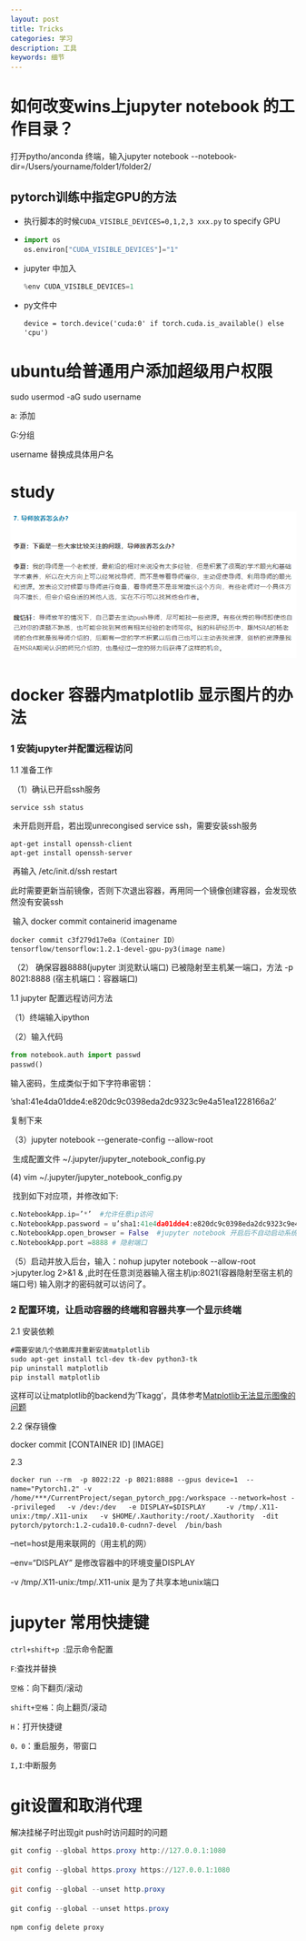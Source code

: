 ```yaml
---
layout: post
title: Tricks
categories: 学习
description: 工具
keywords: 细节
---
```


<head>
    <script src="https://cdn.mathjax.org/mathjax/latest/MathJax.js?config=TeX-AMS-MML_HTMLorMML" type="text/javascript"></script>
    <script type="text/x-mathjax-config">
        MathJax.Hub.Config({
            tex2jax: {
            skipTags: ['script', 'noscript', 'style', 'textarea', 'pre'],
            inlineMath: [['$','$']]
            }
        });
    </script>
</head>





# 如何改变wins上jupyter notebook 的工作目录？

打开pytho/anconda 终端，输入jupyter notebook --notebook-dir=/Users/yourname/folder1/folder2/



## pytorch训练中指定GPU的方法

* 执行脚本的时候`CUDA_VISIBLE_DEVICES=0,1,2,3 xxx.py` to specify GPU

* ```python
  import os 
  os.environ["CUDA_VISIBLE_DEVICES"]="1"
  ```

* jupyter 中加入

  ```python
  %env CUDA_VISIBLE_DEVICES=1
  ```

* py文件中

  ```
  device = torch.device('cuda:0' if torch.cuda.is_available() else 'cpu')
  
  ```

  

# ubuntu给普通用户添加超级用户权限

sudo usermod -aG sudo username

a: 添加

G:分组

username 替换成具体用户名

# study

![image-20201225110144930](../images/blog/image-20201225110144930.png)

# docker  容器内matplotlib 显示图片的办法

### 1 安装jupyter并配置远程访问

1.1 准备工作

​	（1）确认已开启ssh服务

```shell
service ssh status
```

​	未开启则开启，若出现unrecongised service ssh，需要安装ssh服务

```
apt-get install openssh-client
apt-get install openssh-server
```

​	再输入 /etc/init.d/ssh restart

​	此时需要更新当前镜像，否则下次退出容器，再用同一个镜像创建容器，会发现依然没有安装ssh

​	输入 docker commit containerid imagename

```shell
docker commit c3f279d17e0a（Container ID）   tensorflow/tensorflow:1.2.1-devel-gpu-py3(image name)
```

​	（2） 确保容器8888(jupyter 浏览默认端口) 已被隐射至主机某一端口，方法 -p 8021:8888 (宿主机端口：容器端口)

1.1 jupyter 配置远程访问方法

（1）终端输入ipython

（2）输入代码

```python
from notebook.auth import passwd
passwd()
```

输入密码，生成类似于如下字符串密钥：

’sha1:41e4da01dde4:e820dc9c0398eda2dc9323c9e4a51ea1228166a2’

复制下来

（3）jupyter notebook --generate-config --allow-root 

​		生成配置文件 ~/.jupyter/jupyter_notebook_config.py

  (4) vim  ~/.jupyter/jupyter_notebook_config.py

​		找到如下对应项，并修改如下:

```python
c.NotebookApp.ip=’*’  #允许任意ip访问
c.NotebookApp.password = u’sha1:41e4da01dde4:e820dc9c0398eda2dc9323c9e4a51ea1228166a2’ # 刚才的密码
c.NotebookApp.open_browser = False  #jupyter notebook 开启后不自动启动系统浏览器
c.NotebookApp.port =8888 # 隐射端口
```
（5）启动并放入后台，输入：nohup jupyter notebook --allow-root >jupyter.log 2>&1 & ,此时在任意浏览器输入宿主机ip:8021(容器隐射至宿主机的端口号) 输入刚才的密码就可以访问了。

### 2 配置环境，让启动容器的终端和容器共享一个显示终端

2.1 安装依赖

```shell
#需要安装几个依赖库并重新安装matplotlib
sudo apt-get install tcl-dev tk-dev python3-tk
pip uninstall matplotlib
pip install matplotlib
```

这样可以让matplotlib的backend为’Tkagg‘，具体参考[Matplotlib无法显示图像的问题](https://www.jianshu.com/p/6fdde6429433)

2.2 保存镜像

docker commit [CONTAINER ID] [IMAGE]

2.3 

```shell
docker run --rm  -p 8022:22 -p 8021:8888 --gpus device=1  --name="Pytorch1.2" -v /home/***/CurrentProject/segan_pytorch_ppg:/workspace --network=host --privileged   -v /dev:/dev   -e DISPLAY=$DISPLAY     -v /tmp/.X11-unix:/tmp/.X11-unix   -v $HOME/.Xauthority:/root/.Xauthority  -dit pytorch/pytorch:1.2-cuda10.0-cudnn7-devel  /bin/bash
```

–net=host是用来联网的（用主机的网）

–env=“DISPLAY” 是修改容器中的环境变量DISPLAY

-v /tmp/.X11-unix:/tmp/.X11-unix 是为了共享本地unix端口

# jupyter 常用快捷键

`ctrl+shift+p `:显示命令配置

`F`:查找并替换

`空格`：向下翻页/滚动

`shift+空格`：向上翻页/滚动

`H`：打开快捷键

`0，0`：重启服务，带窗口

`I,I`:中断服务

# git设置和取消代理

解决挂梯子时出现git push时访问超时的问题

```powershell
git config --global https.proxy http://127.0.0.1:1080

git config --global https.proxy https://127.0.0.1:1080

git config --global --unset http.proxy

git config --global --unset https.proxy

npm config delete proxy
```
